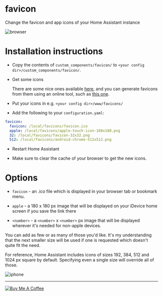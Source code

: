 favicon
=======

Change the favicon and app icons of your Home Assistant instance

![browser](https://user-images.githubusercontent.com/1299821/62975860-ad283a80-be1b-11e9-836a-d58a1732fb21.png)

# Installation instructions

- Copy the contents of `custom_components/favicon/` to `<your config dir>/custom_components/favicon/`.

- Get some icons

  There are some nice ones available [here](https://github.com/home-assistant/home-assistant-assets/tree/master/Alternates), and you can generate favicons from them using an online tool, such as [this one](https://realfavicongenerator.net/).

- Put your icons in e.g. `<your config dir>/www/favicons/`

- Add the following to your `configuration.yaml`:

```yaml
favicon:
  favicon: /local/favicons/favicon.ico
  apple: /local/favicons/apple-touch-icon-180x180.png
  32: /local/favicons/favicon-32x32.png
  512: /local/favicons/android-chrome-512x512.png
```

- Restart Home Assistant

- Make sure to clear the cache of your browser to get the new icons.

# Options

- `favicon` - an .ico file which is displayed in your browser tab or bookmark menu.

- `apple` - a 180 x 180 px image that will be displayed on your iDevice home screen if you save the link there

- `<number>` - a `<number>` x `<number>` px image that will be displayed wherever it's needed for non-apple devices.

You can add as few or as many of those you'd like. It's my understanding that the next smaller size will be used if one is requested which doesn't quite fit the need.

For reference, Home Assistant includes icons of sizes 192, 384, 512 and 1024 px square by default. Specifying even a single size will override all of those.

![iphone](https://user-images.githubusercontent.com/1299821/62975899-c29d6480-be1b-11e9-9b6b-9d160ef8b439.jpg)

---
<a href="https://www.buymeacoffee.com/uqD6KHCdJ" target="_blank"><img src="https://www.buymeacoffee.com/assets/img/custom_images/white_img.png" alt="Buy Me A Coffee" style="height: auto !important;width: auto !important;" ></a>
